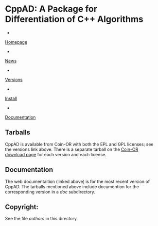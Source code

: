 # CppAD: A Package for Differentiation of C++ Algorithms

-
[Homepage](http://www.coin-or.org/CppAD/)

-
[News](https://www.coin-or.org/CppAD/Doc/whats_new.htm)

-
[Versions](http://www.coin-or.org/CppAD/Doc/download.htm)

-
[Install](https://www.coin-or.org/CppAD/Doc/install.htm)

-
[Documentation](https://www.coin-or.org/CppAD/Doc/cppad.htm)


## Tarballs
CppAD is available from Coin-OR with both the EPL and GPL licenses; see
the versions link above. There is a separate tarball on the
[Coin-OR download page](https://www.coin-or.org/download/source/CppAD/)
for each version and each license.

## Documentation
The web documentaition (linked above) is for the most recent version of CppAD.
The tarballs mentioned above include documention for the corresponding version
in a *doc* subdirectory.

## Copyright:
See the file *authors* in this directory.
